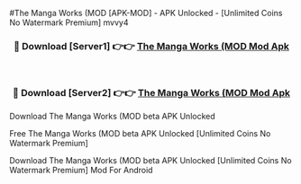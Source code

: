#The Manga Works (MOD [APK-MOD] - APK Unlocked - [Unlimited Coins No Watermark Premium] mvvy4



<div align="center">

<h3>🔴 Download [Server1] 👉👉 <a href="https://momento.my/?title=The_Manga_Works_(MOD">The Manga Works (MOD Mod Apk</a></h3><br>

<h3>🔴 Download [Server2] 👉👉 <a href="https://momento.my/?title=The_Manga_Works_(MOD">The Manga Works (MOD Mod Apk</a></h3>
</div>



Download The Manga Works (MOD beta APK Unlocked

Free The Manga Works (MOD beta APK Unlocked [Unlimited Coins No Watermark Premium]

Download The Manga Works (MOD beta APK Unlocked [Unlimited Coins No Watermark Premium] Mod For Android
